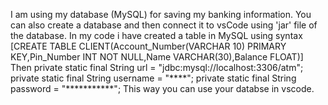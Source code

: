 I am using my database (MySQL) for saving my banking information.
You can also create a database and then connect it to vsCode using 'jar' file of the database.
In my code i have created a table in MySQL using syntax 
[CREATE TABLE CLIENT(Account_Number(VARCHAR 10) PRIMARY KEY,Pin_Number INT NOT NULL,Name VARCHAR(30),Balance FLOAT)]
Then private static final String url = "jdbc:mysql://localhost:3306/atm";
     private static final String username = "****";
     private static final String password = "***********";
This way you can use your databse in vscode.
